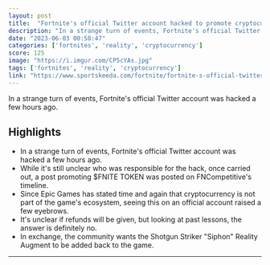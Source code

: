 ```yaml
---
layout: post
title:  "Fortnite's official Twitter account hacked to promote cryptocurrency"
description: "In a strange turn of events, Fortnite's official Twitter account was hacked a few hours ago."
date: "2023-06-03 00:58:47"
categories: ['fortnites', 'reality', 'cryptocurrency']
score: 125
image: "https://i.imgur.com/CP5cYAs.jpg"
tags: ['fortnites', 'reality', 'cryptocurrency']
link: "https://www.sportskeeda.com/fortnite/fortnite-s-official-twitter-account-hacked-promote-cryptocurrency"
---
```


In a strange turn of events, Fortnite's official Twitter account was hacked a few hours ago.

## Highlights

- In a strange turn of events, Fortnite's official Twitter account was hacked a few hours ago.
- While it's still unclear who was responsible for the hack, once carried out, a post promoting $FNITE TOKEN was posted on FNCompetitive's timeline.
- Since Epic Games has stated time and again that cryptocurrency is not part of the game's ecosystem, seeing this on an official account raised a few eyebrows.
- It's unclear if refunds will be given, but looking at past lessons, the answer is definitely no.
- In exchange, the community wants the Shotgun Striker "Siphon" Reality Augment to be added back to the game.

---
